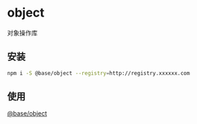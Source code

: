 # object

对象操作库

## 安装

```bash
npm i -S @base/object --registry=http://registry.xxxxxx.com
```

## 使用

[@base/object](http://xxxxxx.com/xxx/static/docs/module-@base_object.html)
